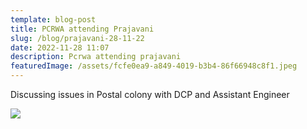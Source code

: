 ```yaml
---
template: blog-post
title: PCRWA attending Prajavani
slug: /blog/prajavani-28-11-22
date: 2022-11-28 11:07
description: Pcrwa attending prajavani
featuredImage: /assets/fcfe0ea9-a849-4019-b3b4-86f66948c8f1.jpeg
---
```

Discussing issues in Postal colony with DCP and Assistant Engineer

![](/assets/33532f0d-4237-4813-a6b1-7ac0cef9abc9.jpeg)